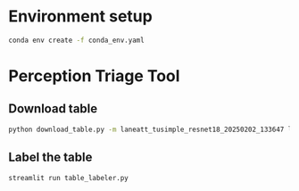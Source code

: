 # Environment setup

```bash
conda env create -f conda_env.yaml
```

# Perception Triage Tool
## Download table

```bash
python download_table.py -m laneatt_tusimple_resnet18_20250202_133647 laneatt_tusimple_resnet18_20250202_133647 -r 71dd2pnq gkhtc7x4 -d mean_iou
```

## Label the table
```bash
streamlit run table_labeler.py
```